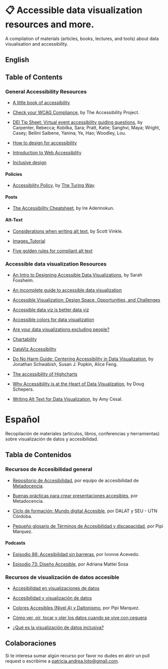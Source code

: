 # 📋  Accessible data visualization resources and more.
A compilation of materials (articles, books, lectures, and tools) about data visualisation and accessibility.

## English

## Table of Contents 

### General Accessibility Resources

* [A little book of accessibility](https://www.ab11y.com/articles/a-little-book-of-accessibility/)

* [Check your WCAG Compliance](https://www.a11yproject.com/checklist/#title), by The Accessibility Project.

* [DEI Tip Sheet: Virtual event accessibility guiding questions](https://zenodo.org/record/8043909), by Carpenter, Rebecca;  Kobilka, Sara;  Pratt, Katie;  Sanghvi, Maya;  Wright, Casey; Bellini Saibene, Yanina;  Ye, Hao;  Woodley, Lou.

*  [How to design for accessibility](https://www.bbc.co.uk/gel/guidelines/how-to-design-for-accessibility)

* [Introduction to Web Accessibility](https://www.w3.org/WAI/fundamentals/accessibility-intro/)

* [Inclusive design](https://automattic.design/inclusive/)


#### **Policies**

* [Accessibility Policy](https://book.the-turing-way.org/community-handbook/accessibility/accessibility-policy), by [The Turing Way](https://book.the-turing-way.org/).

#### **Posts**

* [The Accessibility Cheatsheet](https://bitsofco.de/the-accessibility-cheatsheet/), by Ire Aderinokun.
  

#### **Alt-Text**

* [Considerations when writing alt text](https://ux.shopify.com/considerations-when-writing-alt-text-a9c1985a8204), by Scott Vinkle.

* [Images_Tutorial](https://www.w3.org/WAI/tutorials/images/)
  
* [Five golden rules for compliant alt text](https://abilitynet.org.uk/news-blogs/five-golden-rules-compliant-alt-text)

### Accessible data visualization Resources

* [An Intro to Designing Accessible Data Visualizations](https://fossheim.io/writing/posts/accessible-dataviz-design/), by Sarah Fossheim.

* [An incomplete guide to accessible data visualization](https://towardsdatascience.com/an-incomplete-guide-to-accessible-data-visualization-33f15bfcc400)

* [Accessible Visualization: Design Space, Opportunities, and Challenges](https://onlinelibrary.wiley.com/doi/abs/10.1111/cgf.14298)

* [Accessible data viz is better data viz](https://www.storytellingwithdata.com/blog/2018/6/26/accessible-data-viz-is-better-data-viz)

* [Accessible colors for data visualization](https://zachgrosser.medium.com/accessible-colors-for-data-visualization-2ad64ac4ee7e)

* [Are your data visualizations excluding people?](https://www.youtube.com/watch?v=SWB-KLXN-Ok)

* [Chartability](https://chartability.fizz.studio/)
  
* [DataViz Accessibility](https://github.com/dataviza11y/resources)

* [Do No Harm Guide: Centering Accessibility in Data Visualization](https://www.urban.org/research/publication/do-no-harm-guide-centering-accessibility-data-visualization), by Jonathan Schwabish, Susan J. Popkin, Alice Feng.

* [The accessibility of Highcharts](https://www.highcharts.com/docs/accessibility/accessibility-module)
  
* [Why Accessibility is at the Heart of Data Visualization](https://medium.com/nightingale/accessibility-is-at-the-heart-of-data-visualization-64a38d6c505b), by Doug Schepers.

* [Writing Alt Text for Data Visualization](https://nightingaledvs.com/writing-alt-text-for-data-visualization/), by Amy Cesal.



# Español

Recopilación de materiales (artículos, libros, conferencias y herramientas) sobre visualización de datos y accesibilidad.

## Tabla de Contenidos

### **Recursos de Accesibilidad general**

* [Repositorio de Accesibilidad](https://zenodo.org/records/10514982), por equipo de accesibilidad de [Metadocencia](https://metadocencia.netlify.app/).

* [Buenas prácticas para crear presentaciones accesibles](https://www.metadocencia.org/post/presentaciones-accesibles/),  por Metadocencia.

* [Ciclo de formación: Mundo digital Accesible](https://youtube.com/playlist?list=PLergKtvtBJw34z0_kO2mohz8KabkfTNsD), por DALAT y SEU - UTN Córdoba.

* [Pequeño glosario de Términos de Accesibilidad y discapacidad](https://pipimarquez.medium.com/peque%C3%B1o-glosario-de-t%C3%A9rminos-de-accesibilidad-y-discapacidad-a44080abd8d1), por Pipi Marquez.


#### **Podcasts**
* [Episodio 86: Accesibilidad sin barreras](https://podcasts.apple.com/us/podcast/episodio-86-ivonne-acevedo-accesibilidad-sin-barreras/id1464454956?i=1000514246627), por Ivonne Acevedo.

* [Episodio 73: Diseño Accesible](https://podcasts.apple.com/us/podcast/episodio-73-adriana-mattei-sosa-dise%C3%B1o-accesible/id1464454956?i=1000500357583), por  Adriana Mattei Sosa
  
### **Recursos de visualización de datos accesible**

* [Accesibilidad en visualizaciones de datos](https://learn.microsoft.com/es-[es/office/dev/add-ins/design/data-visualization-guidelines)

* [Accesibilidad y visualización de datos](http://sidar.org/ponencias/2015/jpd15/) 

* [Colores Accesibles (Nivel A) y Daltonismo](https://pipimarquez.medium.com/colores-accesibles-nivel-a-y-daltonismo-769d4e8fbaab),  por Pipi Marquez.

*  [Cómo ver, oír, tocar y oler los datos cuando se vive con ceguera](https://www.yotambien.mx/actualidad/visualizacion-inclusiva-accesibilidad-digital-para-ceguera/)
  
* [¿Qué es la visualización de datos inclusiva?](https://datouch.uma.es/2022/10/07/que-es-la-visualizacion-de-datos-inclusiva/)


## Colaboraciones

Si te interesa sumar algún recurso por favor no dudes en abrir un pull request o escribime a [patricia.andrea.loto@gmail.com](patricia.andrea.loto@gmail.com).
